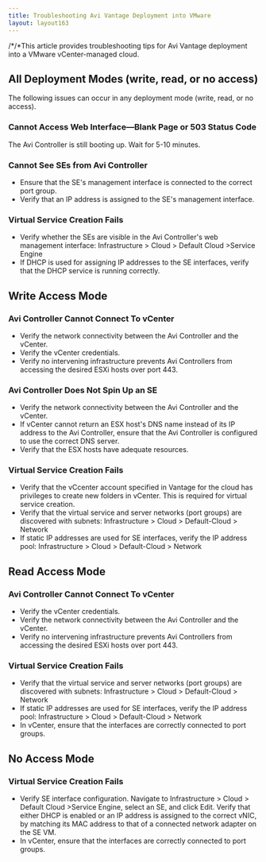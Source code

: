 ```yaml
---
title: Troubleshooting Avi Vantage Deployment into VMware
layout: layout163
---
```

/*/*This article provides troubleshooting tips for Avi Vantage deployment into a VMware vCenter-managed cloud.

## All Deployment Modes (write, read, or no access)

The following issues can occur in any deployment mode (write, read, or no access).

### Cannot Access Web Interface—Blank Page or 503 Status Code

The Avi Controller is still booting up. Wait for 5-10 minutes.

### Cannot See SEs from Avi Controller

* Ensure that the SE's management interface is connected to the correct port group.
* Verify that an IP address is assigned to the SE's management interface. 

### Virtual Service Creation Fails

* Verify whether the SEs are visible in the Avi Controller's web management interface: Infrastructure > Cloud > Default Cloud >Service Engine
* If DHCP is used for assigning IP addresses to the SE interfaces, verify that the DHCP service is running correctly. 

## Write Access Mode

### Avi Controller Cannot Connect To vCenter

* Verify the network connectivity between the Avi Controller and the vCenter.
* Verify the vCenter credentials.
* Verify no intervening infrastructure prevents Avi Controllers from accessing the desired ESXi hosts over port 443. 

### Avi Controller Does Not Spin Up an SE

* Verify the network connectivity between the Avi Controller and the vCenter.
* If vCenter cannot return an ESX host's DNS name instead of its IP address to the Avi Controller, ensure that the Avi Controller is configured to use the correct DNS server.
* Verify that the ESX hosts have adequate resources. 

### Virtual Service Creation Fails

* Verify that the vCcenter account specified in Vantage for the cloud has privileges to create new folders in vCenter. This is required for virtual service creation.
* Verify that the virtual service and server networks (port groups) are discovered with subnets: Infrastructure > Cloud > Default-Cloud > Network
* If static IP addresses are used for SE interfaces, verify the IP address pool: Infrastructure > Cloud > Default-Cloud > Network 

## Read Access Mode

### Avi Controller Cannot Connect To vCenter

* Verify the vCenter credentials.
* Verify the network connectivity between the Avi Controller and the vCenter.
* Verify no intervening infrastructure prevents Avi Controllers from accessing the desired ESXi hosts over port 443. 

### Virtual Service Creation Fails

* Verify that the virtual service and server networks (port groups) are discovered with subnets: Infrastructure > Cloud > Default-Cloud > Network
* If static IP addresses are used for SE interfaces, verify the IP address pool: Infrastructure > Cloud > Default-Cloud > Network
* In vCenter, ensure that the interfaces are correctly connected to port groups. 

## No Access Mode

### Virtual Service Creation Fails

* Verify SE interface configuration. Navigate to Infrastructure > Cloud > Default Cloud >Service Engine, select an SE, and click Edit. Verify that either DHCP is enabled or an IP address is assigned to the correct vNIC, by matching its MAC address to that of a connected network adapter on the SE VM.
* In vCenter, ensure that the interfaces are correctly connected to port groups. 